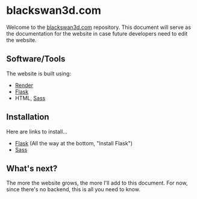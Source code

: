 # blackswan3d.com

Welcome to the [blackswan3d.com](https://blackswan3d.com) repository. This document will serve as the documentation for the website in case future developers need to edit the website.

## Software/Tools

The website is built using:

- [Render](https://render.com/)
- [Flask](https://flask.palletsprojects.com/en/)
- HTML, [Sass](https://sass-lang.com)

## Installation

Here are links to install...

- [Flask](https://flask.palletsprojects.com/en/2.3.x/installation/#install-flask) (All the way at the bottom, "Install Flask")
- [Sass](https://sass-lang.com/install/)

## What's next?

The more the website grows, the more I'll add to this document. For now, since there's no backend, this is all you need to know.
